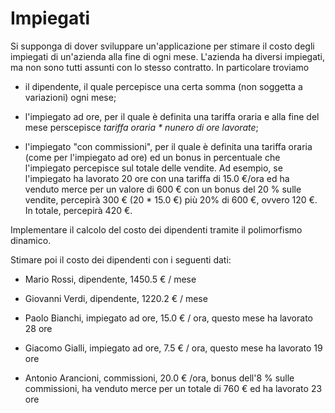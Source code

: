 # Impiegati

Si supponga di dover sviluppare un'applicazione per stimare il costo
degli impiegati di un'azienda alla fine di ogni mese. L'azienda ha
diversi impiegati, ma non sono tutti assunti con lo stesso contratto.
In particolare troviamo

- il dipendente, il quale percepisce una certa somma (non soggetta a
  variazioni) ogni mese;

- l'impiegato ad ore, per il quale è definita una tariffa oraria e
  alla fine del mese perscepisce _tariffa oraria \* nunero di ore
  lavorate_;

- l'impiegato "con commissioni", per il quale è definita una tariffa
  oraria (come per l'impiegato ad ore) ed un bonus in percentuale che
  l'impiegato percepisce sul totale delle vendite. Ad esempio, se
  l'impiegato ha lavorato 20 ore con una tariffa di 15.0 €/ora ed ha
  venduto merce per un valore di 600 € con un bonus del 20 % sulle
  vendite, percepirà 300 € (20 \* 15.0 €) più 20% di 600 €, ovvero 120
  €. In totale, percepirà 420 €.

Implementare il calcolo del costo dei dipendenti tramite il
polimorfismo dinamico.

Stimare poi il costo dei dipendenti con i seguenti dati:

- Mario Rossi, dipendente, 1450.5 € / mese

- Giovanni Verdi, dipendente, 1220.2 € / mese

- Paolo Bianchi, impiegato ad ore, 15.0 € / ora, questo mese ha
  lavorato 28 ore

- Giacomo Gialli, impiegato ad ore, 7.5 € / ora, questo mese ha
  lavorato 19 ore

- Antonio Arancioni, commissioni, 20.0 € /ora, bonus dell'8 % sulle
  commissioni, ha venduto merce per un totale di 760 € ed ha lavorato
  23 ore
